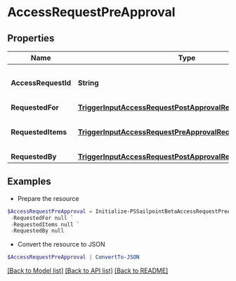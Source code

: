 # AccessRequestPreApproval
## Properties

Name | Type | Description | Notes
------------ | ------------- | ------------- | -------------
**AccessRequestId** | **String** | The unique ID of the access request. | 
**RequestedFor** | [**TriggerInputAccessRequestPostApprovalRequestedFor**](TriggerInputAccessRequestPostApprovalRequestedFor.md) |  | 
**RequestedItems** | [**TriggerInputAccessRequestPreApprovalRequestedItemsInner[]**](TriggerInputAccessRequestPreApprovalRequestedItemsInner.md) | Details of the access items being requested. | 
**RequestedBy** | [**TriggerInputAccessRequestPostApprovalRequestedBy**](TriggerInputAccessRequestPostApprovalRequestedBy.md) |  | 

## Examples

- Prepare the resource
```powershell
$AccessRequestPreApproval = Initialize-PSSailpointBetaAccessRequestPreApproval  -AccessRequestId 2c91808b6ef1d43e016efba0ce470904 `
 -RequestedFor null `
 -RequestedItems null `
 -RequestedBy null
```

- Convert the resource to JSON
```powershell
$AccessRequestPreApproval | ConvertTo-JSON
```

[[Back to Model list]](../README.md#documentation-for-models) [[Back to API list]](../README.md#documentation-for-api-endpoints) [[Back to README]](../README.md)

